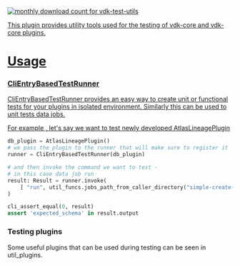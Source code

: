 <a href="https://pypistats.org/packages/vdk-test-utils" alt="Monthly Downloads">
        <img src="https://img.shields.io/pypi/dm/vdk-test-utils.svg" alt="monthly download count for vdk-test-utils">

This plugin provides utility tools used for the testing of vdk-core and vdk-core plugins.

# Usage

### CliEntryBasedTestRunner

CliEntryBasedTestRunner provides an easy way to create unit or functional tests for your plugins in isolated environment.
Similarly this can be used to unit tests data jobs.

For example , let's say we want to test newly developed AtlasLineagePlugin

```python
db_plugin = AtlasLineagePlugin()
# we pass the plugin to the runner that will make sure to register it
runner = CliEntryBasedTestRunner(db_plugin)

# and then invoke the command we want to test -
# in this case data job run
result: Result = runner.invoke(
    [ "run", util_funcs.jobs_path_from_caller_directory("simple-create-insert") ]
)

cli_assert_equal(0, result)
assert 'expected_schema' in result.output
```

### Testing plugins

Some useful plugins that can be used during testing can be seen in util_plugins.

